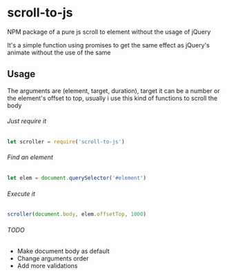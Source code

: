 # scroll-to-js
NPM package of a pure js scroll to element without the usage of jQuery

It's a simple function using promises to get the same effect as jQuery's animate without the use of the same

## Usage
The arguments are (element, target, duration), target it can be a number or the element's offset to top, usually i use this kind of functions to scroll the body

 ###### Just require it
 ```javascript
 let scroller = require('scroll-to-js')
 ```

###### Find an element
```javascript
let elem = document.querySelector('#element')
```

###### Execute it
```javascript
scroller(document.body, elem.offsetTop, 1000)
```

###### TODO
* Make document body as default
* Change arguments order
* Add more validations

